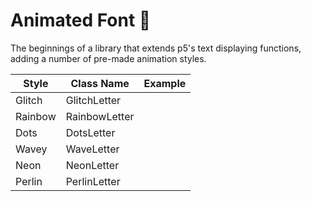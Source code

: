 # Animated Font 📝

The beginnings of a library that extends p5's text displaying functions, adding a number of pre-made animation styles. 

| Style        | Class Name    | Example |
| -------------|---------------|:-------:|
| Glitch       | GlitchLetter  |         |
| Rainbow      | RainbowLetter |         |
| Dots         | DotsLetter    |         |
| Wavey        | WaveLetter    |         |
| Neon         | NeonLetter    |         |
| Perlin       | PerlinLetter  |         |
